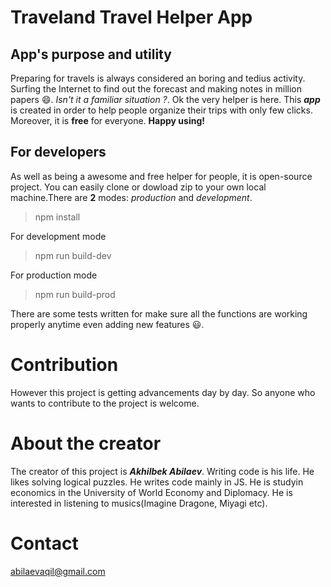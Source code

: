 # Traveland Travel Helper App

## App's purpose and utility
Preparing for travels is always considered an boring and tedius activity. Surfing the Internet to find out the forecast and making notes in million papers 😄. *Isn't it a familiar situation ?*. Ok the very helper is here. This ***app*** is created in order to help people organize their trips with only few clicks. Moreover, it is **free** for everyone. **Happy using!**

## For developers
As well as being a awesome and free helper for people, it is open-source project. You can easily clone or dowload zip to your own local machine.There are **2** modes: *production* and *development*.
> npm install

For development mode
> npm run build-dev

For production mode
> npm run build-prod

There are some tests written for make sure all the functions are working properly anytime even adding new features 😃.

# Contribution
However this project is getting advancements day by day. So anyone who wants to contribute to the project is welcome. 

# About the creator
The creator of this project is ***Akhilbek Abilaev***. Writing code is his life. He likes solving logical puzzles. He writes code mainly in JS. He is studyin economics in the University of World Economy and Diplomacy. He is interested in listening to musics(Imagine Dragone, Miyagi etc).

# Contact
abilaevaqil@gmail.com